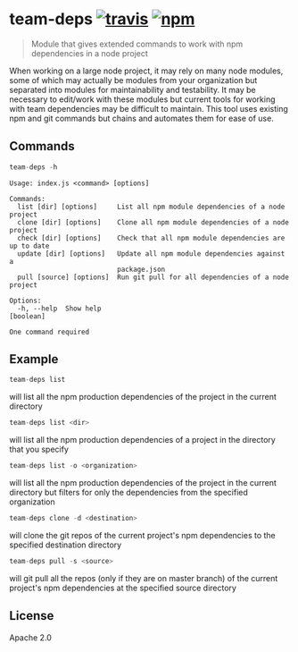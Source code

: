 # team-deps [![travis][travis_img]][travis_url] [![npm][npm_img]][npm_url]

> Module that gives extended commands to work with npm dependencies in a node project

When working on a large node project, it may rely on many node modules, some of which may actually be modules from your organization but separated into modules for maintainability and testability. It may be necessary to edit/work with these modules but current tools for working with team dependencies may be difficult to maintain. This tool uses existing npm and git commands but chains and automates them for ease of use.

## Commands

```javascript
team-deps -h
```

```
Usage: index.js <command> [options]

Commands:
  list [dir] [options]     List all npm module dependencies of a node project
  clone [dir] [options]    Clone all npm module dependencies of a node project
  check [dir] [options]    Check that all npm module dependencies are up to date
  update [dir] [options]   Update all npm module dependencies against a
                           package.json
  pull [source] [options]  Run git pull for all dependencies of a node project

Options:
  -h, --help  Show help                                                [boolean]

One command required
```

## Example

```javascript
team-deps list
```
will list all the npm production dependencies of the project in the current directory

```javascript
team-deps list <dir>
```
will list all the npm production dependencies of a project in the directory that you specify

```javascript
team-deps list -o <organization>
```
will list all the npm production dependencies of the project in the current directory but filters for only the dependencies from the specified organization

```javascript
team-deps clone -d <destination>
```
will clone the git repos of the current project's npm dependencies to the specified destination directory

```javascript
team-deps pull -s <source>
```
will git pull all the repos (only if they are on master branch) of the current project's npm dependencies at the specified source directory

## License

Apache 2.0

[travis_img]: https://img.shields.io/travis/mongodb-js/team-deps.svg
[travis_url]: https://travis-ci.org/mongodb-js/team-deps
[npm_img]: https://img.shields.io/npm/v/team-deps.svg
[npm_url]: https://npmjs.org/package/team-deps
